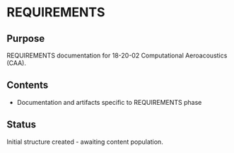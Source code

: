 # REQUIREMENTS

## Purpose
REQUIREMENTS documentation for 18-20-02 Computational Aeroacoustics (CAA).

## Contents
- Documentation and artifacts specific to REQUIREMENTS phase

## Status
Initial structure created - awaiting content population.
